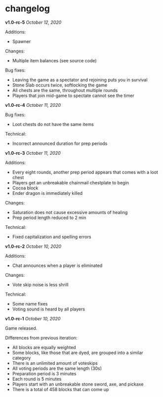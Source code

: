 # changelog

**v1.0-rc-5** *October 12, 2020*

Additions:
* Spawner

Changes:
* Multiple item balances (see source code)

Bug fixes:
* Leaving the game as a spectator and rejoining puts you in survival
* Stone Slab occurs twice, softlocking the game
* All chests are the same, throughout multiple rounds
* Players that join mid-game to spectate cannot see the timer

**v1.0-rc-4** *October 11, 2020*

Bug fixes:
* Loot chests do not have the same items

Technical:
* Incorrect announced duration for prep periods

**v1.0-rc-3** *October 11, 2020*

Additions:
* Every eight rounds, another prep period appears that comes with a loot chest
* Players get an unbreakable chainmail chestplate to begin
* Cocoa block
* Ender dragon is immediately killed

Changes:
* Saturation does not cause excessive amounts of healing
* Prep period length reduced to 2 min

Technical:
* Fixed capitalization and spelling errors

**v1.0-rc-2** *October 10, 2020*

Additions:
* Chat announces when a player is eliminated

Changes:
* Vote skip noise is less shrill

Technical:
* Some name fixes
* Voting sound is heard by all players

**v1.0-rc-1** *October 10, 2020*

Game released.

Differences from previous iteration:
* All blocks are equally weighted
* Some blocks, like those that are dyed, are grouped into a similar category
* There is an unlimited amount of voteskips
* All voting periods are the same length (30s)
* Preparation period is 3 minutes
* Each round is 5 minutes
* Players start with an unbreakable stone sword, axe, and pickaxe
* There is a total of 458 blocks that can come up
